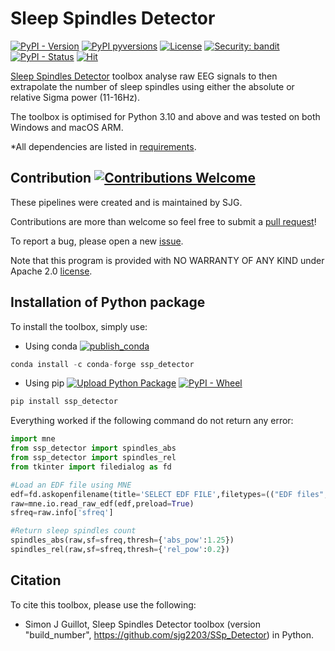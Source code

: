 # Sleep Spindles Detector

[![PyPI - Version](https://img.shields.io/pypi/v/SSp_Detector)](https://pypi.python.org/pypi/SSp-Detector)
[![PyPI pyversions](https://img.shields.io/pypi/pyversions/SSp-Detector.svg)](https://pypi.python.org/pypi/SSp-Detector)
[![License](https://img.shields.io/github/license/sjg2203/SSp_Detector)](https://github.com/sjg2203/SSp_Detector/blob/main/LICENSE)
[![Security: bandit](https://img.shields.io/badge/security-bandit-yellow.svg)](https://github.com/PyCQA/bandit)
[![PyPI - Status](https://img.shields.io/pypi/status/SSp_Detector)](https://pypi.python.org/pypi/SSp-Detector)
[![Hit](https://img.shields.io/endpoint?url=https%3A%2F%2Fhits.dwyl.com%2Fsjg2203%2FSSp_Detector.svg&color=red)](http://hits.dwyl.com/sjg2203/SSp_Detector)

[Sleep Spindles Detector](https://github.com/sjg2203/SSp_Detector) toolbox analyse raw EEG signals to then extrapolate the number of sleep spindles using either the absolute or relative Sigma power (11-16Hz).

The toolbox is optimised for Python 3.10 and above and was tested on both Windows and macOS ARM.

*All dependencies are listed in [requirements](requirements.txt).

## Contribution [![Contributions Welcome](https://img.shields.io/badge/contributions-welcome-brightgreen.svg?style=flat)](https://github.com/sjg2203/SSp_Detector/issues)

These pipelines were created and is maintained by SJG.

Contributions are more than welcome so feel free to submit a [pull request](https://github.com/sjg2203/SSp_Detector/pulls)!

To report a bug, please open a new [issue](https://github.com/sjg2203/SSp_Detector/issues).

Note that this program is provided with NO WARRANTY OF ANY KIND under Apache 2.0 [license](LICENSE).

## Installation of Python package

To install the toolbox, simply use:

- Using conda [![publish_conda](https://github.com/sjg2203/SSp_Detector/actions/workflows/conda_publish.yml/badge.svg)](https://github.com/sjg2203/SSp_Detector/actions/workflows/conda_publish.yml)

```python
conda install -c conda-forge ssp_detector
```

- Using pip [![Upload Python Package](https://github.com/sjg2203/SSp_Detector/actions/workflows/pypi_publish.yml/badge.svg)](https://github.com/sjg2203/SSp_Detector/actions/workflows/pypi_publish.yml) [![PyPI - Wheel](https://img.shields.io/pypi/wheel/SSp_Detector)](https://pypi.python.org/pypi/SSp-Detector)

```python
pip install ssp_detector
```

Everything worked if the following command do not return any error:

```python
import mne
from ssp_detector import spindles_abs
from ssp_detector import spindles_rel
from tkinter import filedialog as fd

#Load an EDF file using MNE
edf=fd.askopenfilename(title='SELECT EDF FILE',filetypes=(("EDF files","*.edf"),("all files","*.*")))
raw=mne.io.read_raw_edf(edf,preload=True)
sfreq=raw.info['sfreq']

#Return sleep spindles count
spindles_abs(raw,sf=sfreq,thresh={'abs_pow':1.25})
spindles_rel(raw,sf=sfreq,thresh={'rel_pow':0.2})
```

## Citation

To cite this toolbox, please use the following:

 - Simon J Guillot, Sleep Spindles Detector toolbox (version "build_number", https://github.com/sjg2203/SSp_Detector) in Python.
